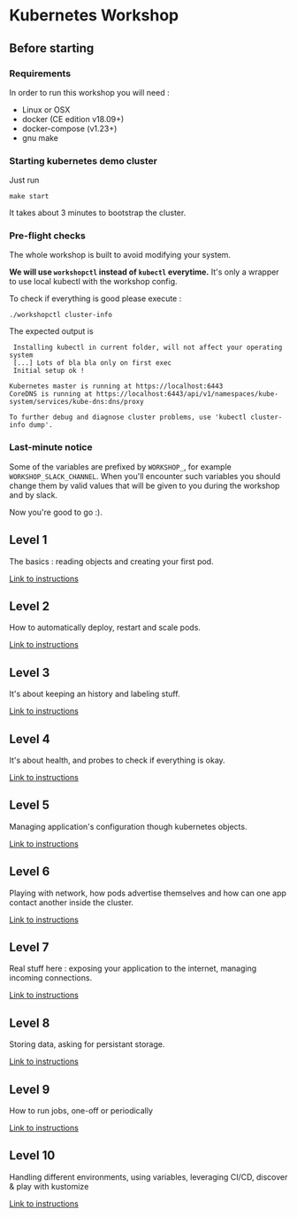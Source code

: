 # Kubernetes Workshop

## Before starting

### Requirements

In order to run this workshop you will need :
* Linux or OSX
* docker (CE edition v18.09+)
* docker-compose (v1.23+)
* gnu make

### Starting kubernetes demo cluster

Just run

```
make start
```

It takes about 3 minutes to bootstrap the cluster.

### Pre-flight checks

The whole workshop is built to avoid modifying your system.

**We will use `workshopctl` instead of `kubectl` everytime.**
It's only a wrapper to use local kubectl with the workshop config.

To check if everything is good please execute :

```
./workshopctl cluster-info
```

The expected output is

```
 Installing kubectl in current folder, will not affect your operating system
 [...] Lots of bla bla only on first exec
 Initial setup ok !

Kubernetes master is running at https://localhost:6443
CoreDNS is running at https://localhost:6443/api/v1/namespaces/kube-system/services/kube-dns:dns/proxy

To further debug and diagnose cluster problems, use 'kubectl cluster-info dump'.
```

### Last-minute notice

Some of the variables are prefixed by `WORKSHOP_`, for example
`WORKSHOP_SLACK_CHANNEL`. When you'll encounter such variables you should
change them by valid values that will be given to you during the workshop and
by slack.

Now you're good to go :).

## Level 1

The basics : reading objects and creating your first pod.

[Link to instructions](./level1/README.md)

## Level 2

How to automatically deploy, restart and scale pods.

[Link to instructions](./level2/README.md)

## Level 3

It's about keeping an history and labeling stuff.

[Link to instructions](./level3/README.md)

## Level 4

It's about health, and probes to check if everything is okay.

[Link to instructions](./level4/README.md)

## Level 5

Managing application's configuration though kubernetes objects.

[Link to instructions](./level5/README.md)

## Level 6

Playing with network, how pods advertise themselves and how can one app contact
another inside the cluster.

[Link to instructions](./level6/README.md)

## Level 7

Real stuff here : exposing your application to the internet, managing incoming
connections.

[Link to instructions](./level7/README.md)

## Level 8

Storing data, asking for persistant storage.

[Link to instructions](./level8/README.md)

## Level 9

How to run jobs, one-off or periodically

[Link to instructions](./level9/README.md)

## Level 10

Handling different environments, using variables, leveraging CI/CD, discover & play with kustomize

[Link to instructions](./level10/README.md)
